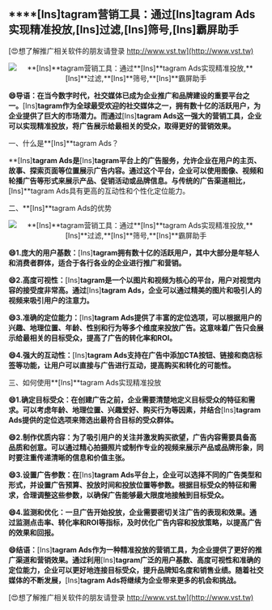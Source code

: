 ## ****[Ins]**tagram营销工具：通过**[Ins]**tagram Ads实现精准投放,**[Ins]**过滤,**[Ins]**筛号,**[Ins]**霸屏助手**

[😍想了解推广相关软件的朋友请登录 http://www.vst.tw](http://www.vst.tw)

 <center><img src="https://vst.tw/MP4/tuiguang/png/5.png" alt="**[Ins]**tagram营销工具：通过**[Ins]**tagram Ads实现精准投放,**[Ins]**过滤,**[Ins]**筛号,**[Ins]**霸屏助手"></center>

**😄导语：在当今数字时代，社交媒体已成为企业推广和品牌建设的重要平台之一。**[Ins]**tagram作为全球最受欢迎的社交媒体之一，拥有数十亿的活跃用户，为企业提供了巨大的市场潜力。而通过**[Ins]**tagram Ads这一强大的营销工具，企业可以实现精准投放，将广告展示给最相关的受众，取得更好的营销效果。**

一、什么是**[Ins]**tagram Ads？

**[Ins]**tagram Ads是**[Ins]**tagram平台上的广告服务，允许企业在用户的主页、故事、探索页面等位置展示广告内容。通过这个平台，企业可以使用图像、视频和轮播广告等形式来展示产品、促销活动或品牌信息。与传统的广告渠道相比，**[Ins]**tagram Ads具有更高的互动性和个性化定位能力。

二、**[Ins]**tagram Ads的优势

 <center><img src="https://vst.tw/MP4/tuiguang/png/7.png" alt="**[Ins]**tagram营销工具：通过**[Ins]**tagram Ads实现精准投放,**[Ins]**过滤,**[Ins]**筛号,**[Ins]**霸屏助手"></center>

**😄1.庞大的用户基数：**[Ins]**tagram拥有数十亿的活跃用户，其中大部分是年轻人和消费者群体，适合于各行各业的企业进行推广和营销。**

**😄2.高度可视性：**[Ins]**tagram是一个以图片和视频为核心的平台，用户对视觉内容的接受度非常高。通过**[Ins]**tagram Ads，企业可以通过精美的图片和吸引人的视频来吸引用户的注意力。**

**😄3.准确的定位能力：**[Ins]**tagram Ads提供了丰富的定位选项，可以根据用户的兴趣、地理位置、年龄、性别和行为等多个维度来投放广告。这意味着广告只会展示给最相关的目标受众，提高了广告的转化率和ROI。**

**😄4.强大的互动性：**[Ins]**tagram Ads支持在广告中添加CTA按钮、链接和商店标签等功能，让用户可以直接与广告进行互动，提高购买和转化的可能性。**

三、如何使用**[Ins]**tagram Ads实现精准投放

**😄1.确定目标受众：在创建广告之前，企业需要清楚地定义目标受众的特征和需求。可以考虑年龄、地理位置、兴趣爱好、购买行为等因素，并结合**[Ins]**tagram Ads提供的定位选项来筛选出最符合目标的受众群体。**

**😄2.制作优质内容：为了吸引用户的关注并激发购买欲望，广告内容需要具备高品质和创意。可以通过精心拍摄照片或制作专业的视频来展示产品或品牌形象，同时要注重传递清晰的信息和价值主张。**

**😄3.设置广告参数：在**[Ins]**tagram Ads平台上，企业可以选择不同的广告类型和形式，并设置广告预算、投放时间和投放位置等参数。根据目标受众的特征和需求，合理调整这些参数，以确保广告能够最大限度地接触到目标受众。**

**😄4.监测和优化：一旦广告开始投放，企业需要密切关注广告的表现和效果。通过监测点击率、转化率和ROI等指标，及时优化广告内容和投放策略，以提高广告的效果和回报。**

**😄结语：**[Ins]**tagram Ads作为一种精准投放的营销工具，为企业提供了更好的推广渠道和营销效果。通过利用**[Ins]**tagram广泛的用户基数、高度可视性和准确的定位能力，企业可以更好地连接目标受众，提升品牌知名度和销售业绩。随着社交媒体的不断发展，**[Ins]**tagram Ads将继续为企业带来更多的机会和挑战。**

[😍想了解推广相关软件的朋友请登录 http://www.vst.tw](http://www.vst.tw)



